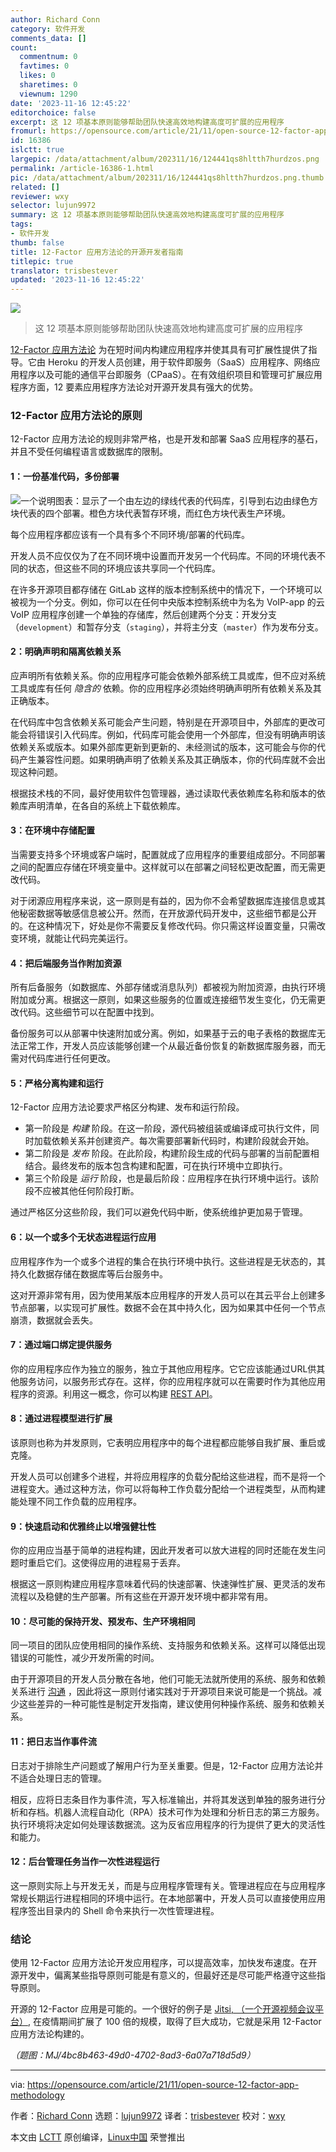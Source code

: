 ```yaml
---
author: Richard Conn
category: 软件开发
comments_data: []
count:
  commentnum: 0
  favtimes: 0
  likes: 0
  sharetimes: 0
  viewnum: 1290
date: '2023-11-16 12:45:22'
editorchoice: false
excerpt: 这 12 项基本原则能够帮助团队快速高效地构建高度可扩展的应用程序
fromurl: https://opensource.com/article/21/11/open-source-12-factor-app-methodology
id: 16386
islctt: true
largepic: /data/attachment/album/202311/16/124441qs8hltth7hurdzos.png
permalink: /article-16386-1.html
pic: /data/attachment/album/202311/16/124441qs8hltth7hurdzos.png.thumb.jpg
related: []
reviewer: wxy
selector: lujun9972
summary: 这 12 项基本原则能够帮助团队快速高效地构建高度可扩展的应用程序
tags:
- 软件开发
thumb: false
title: 12-Factor 应用方法论的开源开发者指南
titlepic: true
translator: trisbestever
updated: '2023-11-16 12:45:22'
---
```


![](/data/attachment/album/202311/16/124441qs8hltth7hurdzos.png)



> 
> 这 12 项基本原则能够帮助团队快速高效地构建高度可扩展的应用程序
> 
> 
> 


[12-Factor 应用方法论](https://www.redhat.com/architect/12-factor-app) 为在短时间内构建应用程序并使其具有可扩展性提供了指导。它由 Heroku 的开发人员创建，用于软件即服务（SaaS）应用程序、网络应用程序以及可能的通信平台即服务（CPaaS）。在有效组织项目和管理可扩展应用程序方面，12 要素应用程序方法论对开源开发具有强大的优势。


### 12-Factor 应用方法论的原则


12-Factor 应用方法论的规则非常严格，也是开发和部署 SaaS 应用程序的基石，并且不受任何编程语言或数据库的限制。


#### 1：一份基准代码，多份部署


![一个说明图表：显示了一个由左边的绿线代表的代码库，引导到右边由绿色方块代表的四个部署。橙色方块代表暂存环境，而红色方块代表生产环境。](/data/attachment/album/202311/16/124522ucjcej6rleed5k3j.png "Codebase")


每个应用程序都应该有一个具有多个不同环境/部署的代码库。


开发人员不应仅仅为了在不同环境中设置而开发另一个代码库。不同的环境代表不同的状态，但这些不同的环境应该共享同一个代码库。


在许多开源项目都存储在 GitLab 这样的版本控制系统中的情况下，一个环境可以被视为一个分支。例如，你可以在任何中央版本控制系统中为名为 VoIP-app 的云 VoIP 应用程序创建一个单独的存储库，然后创建两个分支：开发分支（`development`）和暂存分支（`staging`），并将主分支（`master`）作为发布分支。


#### 2：明确声明和隔离依赖关系


应声明所有依赖关系。你的应用程序可能会依赖外部系统工具或库，但不应对系统工具或库有任何 *隐含的* 依赖。你的应用程序必须始终明确声明所有依赖关系及其正确版本。


在代码库中包含依赖关系可能会产生问题，特别是在开源项目中，外部库的更改可能会将错误引入代码库。例如，代码库可能会使用一个外部库，但没有明确声明该依赖关系或版本。如果外部库更新到更新的、未经测试的版本，这可能会与你的代码产生兼容性问题。如果明确声明了依赖关系及其正确版本，你的代码库就不会出现这种问题。


根据技术栈的不同，最好使用软件包管理器，通过读取代表依赖库名称和版本的依赖库声明清单，在各自的系统上下载依赖库。


#### 3：在环境中存储配置


当需要支持多个环境或客户端时，配置就成了应用程序的重要组成部分。不同部署之间的配置应存储在环境变量中。这样就可以在部署之间轻松更改配置，而无需更改代码。


对于闭源应用程序来说，这一原则是有益的，因为你不会希望数据库连接信息或其他秘密数据等敏感信息被公开。然而，在开放源代码开发中，这些细节都是公开的。在这种情况下，好处是你不需要反复修改代码。你只需这样设置变量，只需改变环境，就能让代码完美运行。


#### 4：把后端服务当作附加资源


所有后备服务（如数据库、外部存储或消息队列）都被视为附加资源，由执行环境附加或分离。根据这一原则，如果这些服务的位置或连接细节发生变化，仍无需更改代码。这些细节可以在配置中找到。


备份服务可以从部署中快速附加或分离。例如，如果基于云的电子表格的数据库无法正常工作，开发人员应该能够创建一个从最近备份恢复的新数据库服务器，而无需对代码库进行任何更改。


#### 5：严格分离构建和运行


12-Factor 应用方法论要求严格区分构建、发布和运行阶段。


* 第一阶段是 *构建* 阶段。在这一阶段，源代码被组装或编译成可执行文件，同时加载依赖关系并创建资产。每次需要部署新代码时，构建阶段就会开始。
* 第二阶段是 *发布* 阶段。在此阶段，构建阶段生成的代码与部署的当前配置相结合。最终发布的版本包含构建和配置，可在执行环境中立即执行。
* 第三个阶段是 *运行* 阶段，也是最后阶段：应用程序在执行环境中运行。该阶段不应被其他任何阶段打断。


通过严格区分这些阶段，我们可以避免代码中断，使系统维护更加易于管理。


#### 6：以一个或多个无状态进程运行应用


应用程序作为一个或多个进程的集合在执行环境中执行。这些进程是无状态的，其持久化数据存储在数据库等后台服务中。


这对开源非常有用，因为使用某版本应用程序的开发人员可以在其云平台上创建多节点部署，以实现可扩展性。数据不会在其中持久化，因为如果其中任何一个节点崩溃，数据就会丢失。


#### 7：通过端口绑定提供服务


你的应用程序应作为独立的服务，独立于其他应用程序。它它应该能通过URL供其他服务访问，以服务形式存在。这样，你的应用程序就可以在需要时作为其他应用程序的资源。利用这一概念，你可以构建 [REST API](https://opensource.com/article/21/9/ansible-rest-apis)。


#### 8：通过进程模型进行扩展


该原则也称为并发原则，它表明应用程序中的每个进程都应能够自我扩展、重启或克隆。


开发人员可以创建多个进程，并将应用程序的负载分配给这些进程，而不是将一个进程变大。通过这种方法，你可以将每种工作负载分配给一个进程类型，从而构建能处理不同工作负载的应用程序。


#### 9：快速启动和优雅终止以增强健壮性


你的应用应当基于简单的进程构建，因此开发者可以放大进程的同时还能在发生问题时重启它们。这使得应用的进程易于丢弃。


根据这一原则构建应用程序意味着代码的快速部署、快速弹性扩展、更灵活的发布流程以及稳健的生产部署。所有这些在开源开发环境中都非常有用。


#### 10：尽可能的保持开发、预发布、生产环境相同


同一项目的团队应使用相同的操作系统、支持服务和依赖关系。这样可以降低出现错误的可能性，减少开发所需的时间。


由于开源项目的开发人员分散在各地，他们可能无法就所使用的系统、服务和依赖关系进行 [沟通](https://opensource.com/article/21/10/global-communication-open-source) ，因此将这一原则付诸实践对于开源项目来说可能是一个挑战。减少这些差异的一种可能性是制定开发指南，建议使用何种操作系统、服务和依赖关系。


#### 11：把日志当作事件流


日志对于排除生产问题或了解用户行为至关重要。但是，12-Factor 应用方法论并不适合处理日志的管理。


相反，应将日志条目作为事件流，写入标准输出，并将其发送到单独的服务进行分析和存档。机器人流程自动化（RPA）技术可作为处理和分析日志的第三方服务。执行环境将决定如何处理该数据流。这为反省应用程序的行为提供了更大的灵活性和能力。


#### 12：后台管理任务当作一次性进程运行


这一原则实际上与开发无关，而是与应用程序管理有关。管理进程应在与应用程序常规长期运行进程相同的环境中运行。在本地部署中，开发人员可以直接使用应用程序签出目录内的 Shell 命令来执行一次性管理进程。


### 结论


使用 12-Factor 应用方法论开发应用程序，可以提高效率，加快发布速度。在开源开发中，偏离某些指导原则可能是有意义的，但最好还是尽可能严格遵守这些指导原则。


开源的 12-Factor 应用是可能的。一个很好的例子是 [Jitsi](https://jitsi.org/)[, （一个开源视频会议平台）](http://jitsi.org), 在疫情期间扩展了 100 倍的规模，取得了巨大成功，它就是采用 12-Factor 应用方法论构建的。


*（题图：MJ/4bc8b463-49d0-4702-8ad3-6a07a718d5d9）*




---


via: <https://opensource.com/article/21/11/open-source-12-factor-app-methodology>


作者：[Richard Conn](https://opensource.com/users/richardaconn-0) 选题：[lujun9972](https://github.com/lujun9972) 译者：[trisbestever](https://github.com/trisbestever) 校对：[wxy](https://github.com/wxy)


本文由 [LCTT](https://github.com/LCTT/TranslateProject) 原创编译，[Linux中国](https://linux.cn/) 荣誉推出